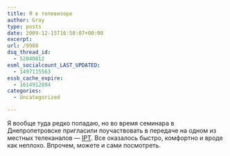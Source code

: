 ```yaml
---
title: Я в телевизоре
author: Gray
type: posts
date: 2009-12-15T16:58:07+00:00
excerpt:
url: /9988
dsq_thread_id:
  - 52040812
esml_socialcount_LAST_UPDATED:
  - 1497115563
essb_cache_expire:
  - 1614912094
categories:
  - Uncategorized

---
```








Я вообще туда редко попадаю, но во время семинара в Днепропетровске пригласили поучаствовать в передаче на одном из местных телеканалов &#8212; <a href="http://irt.ua/" target="_blank">ІРТ</a>. Все оказалось быстро, комфортно и вроде как неплохо. Впрочем, можете и сами посмотреть.
